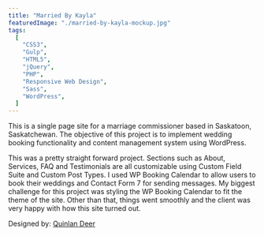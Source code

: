 ```yaml
---
title: "Married By Kayla"
featuredImage: "./married-by-kayla-mockup.jpg"
tags:
  [
    "CSS3",
    "Gulp",
    "HTML5",
    "jQuery",
    "PHP",
    "Responsive Web Design",
    "Sass",
    "WordPress",
  ]
---
```


This is a single page site for a marriage commissioner based in Saskatoon, Saskatchewan. The objective of this project is to implement wedding booking functionality and content management system using WordPress.

This was a pretty straight forward project. Sections such as About, Services, FAQ and Testimonials are all customizable using Custom Field Suite and Custom Post Types. I used WP Booking Calendar to allow users to book their weddings and Contact Form 7 for sending messages. My biggest challenge for this project was styling the WP Booking Calendar to fit the theme of the site. Other than that, things went smoothly and the client was very happy with how this site turned out.

Designed by: <a href="http://www.quinlandeer.com/" target="_blank" rel="noopener noreferrer">Quinlan Deer</a>
